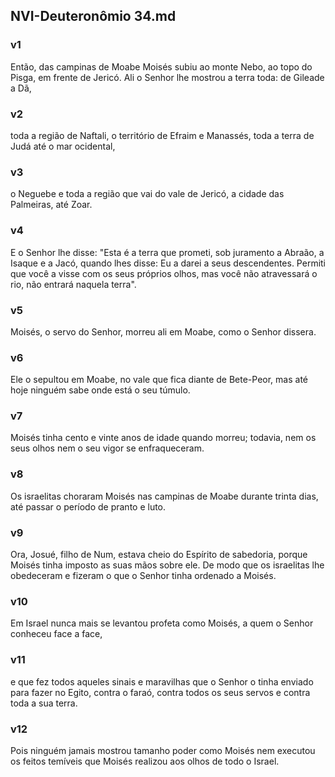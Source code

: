 ## NVI-Deuteronômio 34.md
### v1
 Então, das campinas de Moabe Moisés subiu ao monte Nebo, ao topo do Pisga, em frente de Jericó. Ali o Senhor lhe mostrou a terra toda: de Gileade a Dã,
### v2
 toda a região de Naftali, o território de Efraim e Manassés, toda a terra de Judá até o mar ocidental,
### v3
 o Neguebe e toda a região que vai do vale de Jericó, a cidade das Palmeiras, até Zoar.
### v4
 E o Senhor lhe disse: "Esta é a terra que prometi, sob juramento a Abraão, a Isaque e a Jacó, quando lhes disse: Eu a darei a seus descendentes. Permiti que você a visse com os seus próprios olhos, mas você não atravessará o rio, não entrará naquela terra".
### v5
 Moisés, o servo do Senhor, morreu ali em Moabe, como o Senhor dissera.
### v6
 Ele o sepultou em Moabe, no vale que fica diante de Bete-Peor, mas até hoje ninguém sabe onde está o seu túmulo.
### v7
 Moisés tinha cento e vinte anos de idade quando morreu; todavia, nem os seus olhos nem o seu vigor se enfraqueceram.
### v8
 Os israelitas choraram Moisés nas campinas de Moabe durante trinta dias, até passar o período de pranto e luto.
### v9
 Ora, Josué, filho de Num, estava cheio do Espírito de sabedoria, porque Moisés tinha imposto as suas mãos sobre ele. De modo que os israelitas lhe obedeceram e fizeram o que o Senhor tinha ordenado a Moisés.
### v10
 Em Israel nunca mais se levantou profeta como Moisés, a quem o Senhor conheceu face a face,
### v11
 e que fez todos aqueles sinais e maravilhas que o Senhor o tinha enviado para fazer no Egito, contra o faraó, contra todos os seus servos e contra toda a sua terra.
### v12
 Pois ninguém jamais mostrou tamanho poder como Moisés nem executou os feitos temíveis que Moisés realizou aos olhos de todo o Israel.
